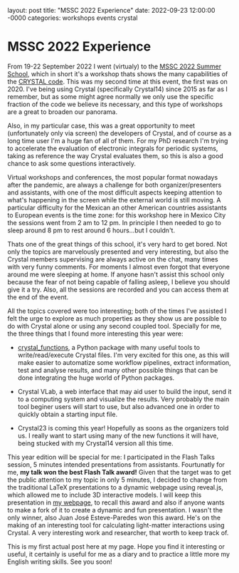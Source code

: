 layout: post
title: "MSSC 2022 Experience"
date: 2022-09-23 12:00:00 -0000
categories: workshops events crystal
# MSSC 2022 Experience

From 19-22 September 2022 I went (virtualy) to the [MSSC 2022 Summer School](https://www.imperial.ac.uk/mssc/mssc2022/), which in short it's a workshop thats shows the many capabilities of the [CRYSTAL code](https://www.crystal.unito.it/index.php). This was my second time at this event, the first was on 2020. I've being using Crystal (specifically Crystal14) since 2015 as far as I remember, but as some might agree normally we only use the specific fraction of the code we believe its necessary, and this type of workshops are a great to broaden our panorama.

Also, in my particular case, this was a great opportunity to meet (unfortunately only via screen) the developers of Crystal, and of course as a long time user I'm a huge fan of all of them. For my PhD research I'm trying to accelerate the evaluation of electronic integrals for periodic systems, taking as reference the way Crystal evaluates them, so this is also a good chance to ask some questions interactively.

Virtual workshops and conferences, the most popular format nowadays after the pandemic, are always a challenge for both organizer/presenters and assistants, with one of the most difficult aspects keeping attention to what's happening in the screen while the external world is still moving. A particular difficulty for the Mexican an other American countries assistants to European events is the time zone: for this workshop here in Mexico City the sessions went from 2 am to 12 pm. In principle I then needed to go to sleep around 8 pm to rest around 6 hours...but I couldn't.

Thats one of the great things of this school, it's very hard to get bored. Not only the topics are marvelously presented and very interesting, but also the Crystal members supervising are always active on the chat, many times with very funny comments. For moments I almost even forgot that everyone around me were sleeping at home. If anyone hasn't assist this school only because the fear of not being capable of falling asleep, I believe you should give it a try. Also, all the sessions are recorded and you can access them at the end of the event.

All the topics covered were too interesting; both of the times I've assisted I felt the urge to explore as much properties as they show us are possible to do with Crystal alone or using any second coupled tool. Specially for me, the three things that I found more interesting this year were:

* [crystal\_functions](https://github.com/crystal-code-tools/crystal_functions), a Python package with many useful tools to write/read/execute Crystal files. I'm very excited for this one, as this will make easier to automatize some workflow pipelines, extract information, test and analyse results, and many other possible things that can be done integrating the huge world of Python packages.

* Crystal VLab, a web interface that may aid user to build the input, send it to a computing system and visualize the results. Very probably the main tool beginer users will start to use, but also advanced one in order to quickly obtain a starting input file.

* Crystal23 is coming this year! Hopefully as soons as the organizers told us. I really want to start using many of the new functions it will have, being stucked with my Crystal14 version all this time.

This year edition will be special for me: I participated in the Flash Talks session, 5 minutes intended presentations from assistants. Fourtunatly for me, **my talk won the best Flash Talk award!** Given that the target was to get the public attention to my topic in only 5 minutes, I decided to change from the traditional LaTeX presentations to a dynamic webpage using reveal.js, which allowed me to include 3D interactive models. I will keep this presentation in [my webpage](https://molecular-mar.github.io/FlashTalk/), to recall this award and also if anyone wants to make a fork of it to create a dynamic and fun presentation. I wasn't the only winner, also Juan José Esteve-Paredes won this award. He's on the making of an interesting tool for calculating light-matter interactions using Crystal. A very interesting work and researcher, that worth to keep track of.

This is my first actual post here at my page. Hope you find it interesting or useful, it certainly is useful for me as a diary and to practice a little more my English writing skills. See you soon!

